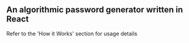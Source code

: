 ## An algorithmic password generator written in React

Refer to the 'How it Works' section for usage details
